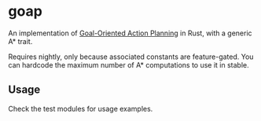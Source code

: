 # goap
An implementation of [Goal-Oriented Action Planning](http://web.media.mit.edu/~jorkin/goap.html) in Rust, with a generic A* trait.

Requires nightly, only because associated constants are feature-gated. You can hardcode the maximum number of A* computations to use it in stable.

## Usage
Check the test modules for usage examples.
